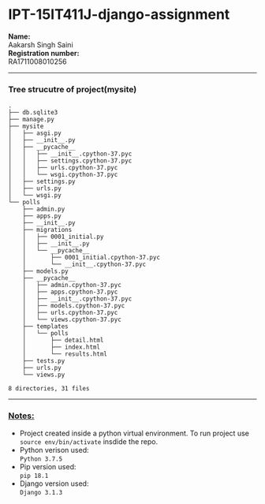 # IPT-15IT411J-django-assignment
<b>Name:</b><br> Aakarsh Singh Saini <br>
<b>Registration number:</b><br> RA1711008010256<br>
___
### <b>Tree strucutre of project(mysite)</b>
```(bash)
.
├── db.sqlite3
├── manage.py
├── mysite
│   ├── asgi.py
│   ├── __init__.py
│   ├── __pycache__
│   │   ├── __init__.cpython-37.pyc
│   │   ├── settings.cpython-37.pyc
│   │   ├── urls.cpython-37.pyc
│   │   └── wsgi.cpython-37.pyc
│   ├── settings.py
│   ├── urls.py
│   └── wsgi.py
└── polls
    ├── admin.py
    ├── apps.py
    ├── __init__.py
    ├── migrations
    │   ├── 0001_initial.py
    │   ├── __init__.py
    │   └── __pycache__
    │       ├── 0001_initial.cpython-37.pyc
    │       └── __init__.cpython-37.pyc
    ├── models.py
    ├── __pycache__
    │   ├── admin.cpython-37.pyc
    │   ├── apps.cpython-37.pyc
    │   ├── __init__.cpython-37.pyc
    │   ├── models.cpython-37.pyc
    │   ├── urls.cpython-37.pyc
    │   └── views.cpython-37.pyc
    ├── templates
    │   └── polls
    │       ├── detail.html
    │       ├── index.html
    │       └── results.html
    ├── tests.py
    ├── urls.py
    └── views.py

8 directories, 31 files
```
___
### <u>Notes:</u><br>
* Project created inside a python virtual environment. To run project use <br>```source env/bin/activate``` insdide the repo.
* Python verison used: <br>```Python 3.7.5```
* Pip version used: <br>```pip 18.1```
* Django version used:<br>```Django 3.1.3```
